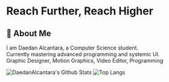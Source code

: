 
# Reach Further, Reach Higher

## 🐤 About Me
I am Daedan Alcantara, a Computer Science student. \
Currently mastering advanced programming and systemic UI. \
Graphic Designer, Motion Graphics, Video Editor, Programming 

![DaedanAlcantara's Github Stats](https://github-readme-stats.vercel.app/api?DaedanAlcantara=YourGitHubUsername&show_icons=true&theme=radical)
![Top Langs](https://github-readme-stats.vercel.app/api/top-langs/?DaedanAlcantara=marieemoiselle&layout=compact&theme=bear) <br/>




